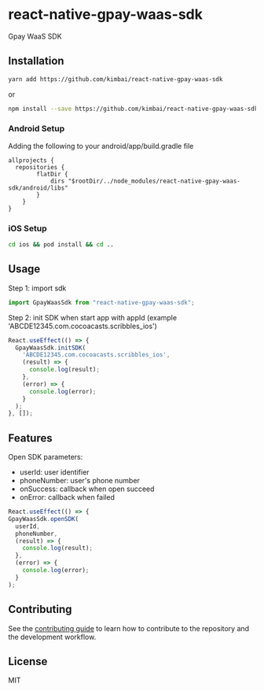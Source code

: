 # react-native-gpay-waas-sdk

Gpay WaaS SDK

## Installation

```sh
yarn add https://github.com/kimbai/react-native-gpay-waas-sdk
```
or
```sh
npm install --save https://github.com/kimbai/react-native-gpay-waas-sdk
```

### Android Setup
Adding the following to your android/app/build.gradle file

```
allprojects {
  repositories {
        flatDir {
            dirs "$rootDir/../node_modules/react-native-gpay-waas-sdk/android/libs"
        }
    }
}
```

### iOS Setup
```sh
cd ios && pod install && cd ..
```

## Usage

Step 1: import sdk

```js
import GpayWaasSdk from "react-native-gpay-waas-sdk";
```

Step 2: init SDK when start app with appId (example 'ABCDE12345.com.cocoacasts.scribbles_ios')

```js
React.useEffect(() => {
  GpayWaasSdk.initSDK(
    'ABCDE12345.com.cocoacasts.scribbles_ios',
    (result) => {
      console.log(result);
    },
    (error) => {
      console.log(error);
    }
  );
}, []);
```

## Features

Open SDK
parameters:
 - userId: user identifier
 - phoneNumber: user's phone number
 - onSuccess: callback when open succeed
 - onError: callback when failed

```js
React.useEffect(() => {
GpayWaasSdk.openSDK(
  userId,
  phoneNumber,
  (result) => {
    console.log(result);
  },
  (error) => {
    console.log(error);
  }
);
```

## Contributing

See the [contributing guide](CONTRIBUTING.md) to learn how to contribute to the repository and the development workflow.

## License

MIT
